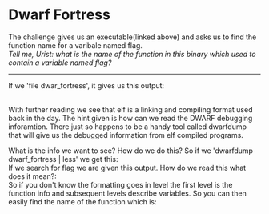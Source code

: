 # Dwarf Fortress
The challenge gives us an executable(linked above) and asks us to find the function name for a varibale named flag.
<br />
*Tell me, Urist: what is the name of the function in this binary which used to contain a variable named flag?*

---
If we 'file dwar_fortress', it gives us this output:
![]()

<br />
With further reading we see that elf is a linking and compiling format used back in the day. The hint given is how can we read the DWARF debugging inforamtion. There just so happens to be a handy  tool called dwarfdump that will give us the debugged information from elf compiled programs.
<br />

What is the info we want to see? How do we do this?
So if we 'dwarfdump dwarf_fortress | less' we get this:
![]()
<br />
If we search for flag we are given this output. How do we read this what does it mean?:
![]()
<br />
So if you don't know the formatting goes in level the first level is the function info and subsequent levels describe variables. So you can then easily find the name of the function which is:
